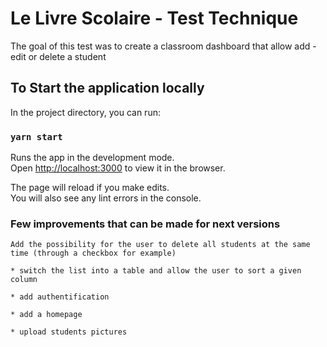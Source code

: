 # Le Livre Scolaire - Test Technique

The goal of this test was to create a classroom dashboard that allow add - edit or delete a student

## To Start the application locally

In the project directory, you can run:

### `yarn start`

Runs the app in the development mode.\
Open [http://localhost:3000](http://localhost:3000) to view it in the browser.

The page will reload if you make edits.\
You will also see any lint errors in the console.

### Few improvements that can be made for next versions

    Add the possibility for the user to delete all students at the same time (through a checkbox for example)

    * switch the list into a table and allow the user to sort a given column

    * add authentification

    * add a homepage

    * upload students pictures
